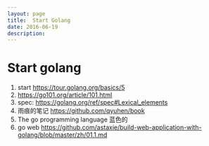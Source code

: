 ```yaml
---
layout: page
title:	Start Golang
date: 2016-06-19
description:
---
```

# Start golang
1. start
https://tour.golang.org/basics/5
1. https://go101.org/article/101.html
1. spec:
    https://golang.org/ref/spec#Lexical_elements
2. 雨痕的笔记
    https://github.com/qyuhen/book
3. The go programming language 蓝色的
4. go web
https://github.com/astaxie/build-web-application-with-golang/blob/master/zh/01.1.md

